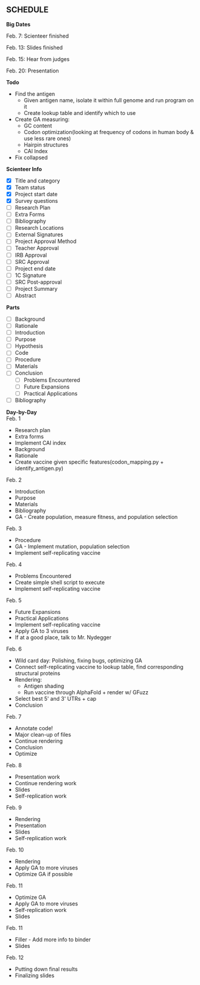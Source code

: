 SCHEDULE
---------
**Big Dates**

Feb. 7: Scienteer finished

Feb. 13: Slides finished

Feb. 15: Hear from judges

Feb. 20: Presentation


**Todo**
- Find the antigen
  - Given antigen name, isolate it within full genome and run program on it
  - Create lookup table and identify which to use
- Create GA measuring:
  - GC content
  - Codon optimization(looking at frequency of codons in human body & use less rare ones)
  - Hairpin structures
  - CAI Index
- Fix collapsed

**Scienteer Info**
- [x] Title and category
- [x] Team status
- [x] Project start date
- [x] Survey questions
- [ ] Research Plan
- [ ] Extra Forms
- [ ] Bibliography
- [ ] Research Locations
- [ ] External Signatures
- [ ] Project Approval Method
- [ ] Teacher Approval
- [ ] IRB Approval
- [ ] SRC Approval
- [ ] Project end date
- [ ] 1C Signature
- [ ] SRC Post-approval
- [ ] Project Summary
- [ ] Abstract

**Parts**
- [ ] Background
- [ ] Rationale
- [ ] Introduction
- [ ] Purpose
- [ ] Hypothesis
- [ ] Code
- [ ] Procedure
- [ ] Materials
- [ ] Conclusion
  - [ ] Problems Encountered
  - [ ] Future Expansions
  - [ ] Practical Applications
- [ ] Bibliography

**Day-by-Day**<br>
Feb. 1
- Research plan
- Extra forms
- Implement CAI index
- Background
- Rationale
- Create vaccine given specific features(codon_mapping.py + identify_antigen.py)

Feb. 2
- Introduction
- Purpose
- Materials
- Bibliography
- GA - Create population, measure fitness, and population selection

Feb. 3
- Procedure
- GA - Implement mutation, population selection
- Implement self-replicating vaccine

Feb. 4
- Problems Encountered
- Create simple shell script to execute
- Implement self-replicating vaccine

Feb. 5
- Future Expansions
- Practical Applications
- Implement self-replicating vaccine
- Apply GA to 3 viruses
- If at a good place, talk to Mr. Nydegger

Feb. 6
- Wild card day: Polishing, fixing bugs, optimizing GA
- Connect self-replicating vaccine to lookup table, find corresponding structural proteins
- Rendering:
  - Antigen shading
  - Run vaccine through AlphaFold + render w/ GFuzz
- Select best 5' and 3' UTRs + cap
- Conclusion

Feb. 7
- Annotate code!
- Major clean-up of files
- Continue rendering
- Conclusion
- Optimize

Feb. 8
- Presentation work
- Continue rendering work
- Slides
- Self-replication work

Feb. 9
- Rendering
- Presentation
- Slides
- Self-replication work

Feb. 10
- Rendering
- Apply GA to more viruses
- Optimize GA if possible

Feb. 11
- Optimize GA
- Apply GA to more viruses
- Self-replication work
- Slides

Feb. 11
- Filler - Add more info to binder
- Slides

Feb. 12
- Putting down final results
- Finalizing slides